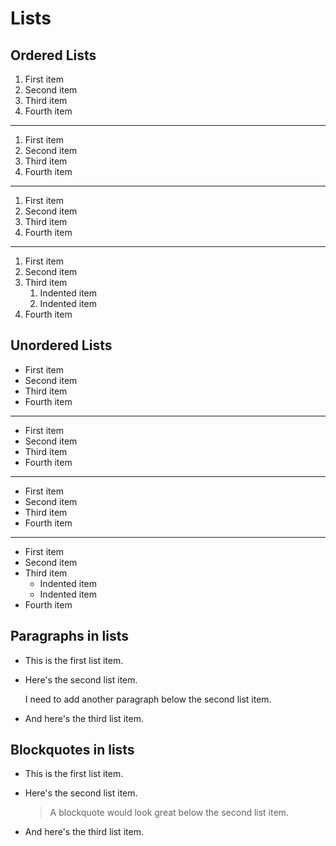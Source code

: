 # Lists

## Ordered Lists

1. First item
2. Second item
3. Third item
4. Fourth item

***

1. First item
1. Second item
1. Third item
1. Fourth item 

***

1. First item
8. Second item
3. Third item
5. Fourth item 

***

1. First item
2. Second item
3. Third item
    1. Indented item
    2. Indented item
4. Fourth item 

## Unordered Lists

- First item
- Second item
- Third item
- Fourth item 

***

* First item
* Second item
* Third item
* Fourth item

***

+ First item
+ Second item
+ Third item
+ Fourth item 

***

- First item
- Second item
- Third item
    - Indented item
    - Indented item
- Fourth item 

## Paragraphs in lists

*   This is the first list item.
*   Here's the second list item.

    I need to add another paragraph below the second list item.

*   And here's the third list item.

## Blockquotes in lists


*   This is the first list item.
*   Here's the second list item.

    > A blockquote would look great below the second list item.

*   And here's the third list item.

